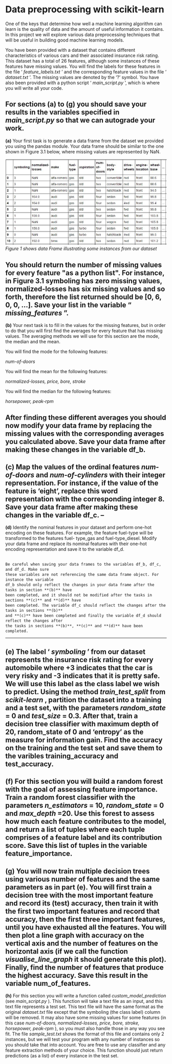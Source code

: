 # Data preprocessing with scikit-learn

One of the keys that determine how well a machine learning algorithm can learn is the
quality of data and the amount of useful information it contains. In this project we will
explore various data preprocessing techniques that will be useful in building good machine
learning models.

You have been provided with a dataset that contains different characteristics of various cars
and their associated insurance risk rating. This dataset has a total of 26 features, although
some instances of these features have missing values. You will find the labels for these
features in the file ‘ _feature_labels.txt_ ’ and the corresponding feature values in the file
‘ _dataset.txt_ ’. The missing values are denoted by the ‘?’ symbol. You have also been provided
with a python script ‘ _main_script.py_ ’, which is where you will write all your code.

For sections **(a)** to **(g)** you should save your results in the variables specified in
_main_script.py_ so that we can autograde your work.
----------------------
**(a)**
Your first task is to generate a data frame from the dataset we provided you using the
pandas module. Your data frame should be similar to the one shown in Figure 3.1 below,
where missing values are represented by NaN.

![Fig.1](Figures/siLearn.png)
*Figure 1 shows data Frame illustrating some instances from our dataset*

You should return the number of missing values for every feature "as a python list". For
instance, in Figure 3.1 symboling has zero missing values, normalized-losses has six missing
values and so forth, therefore the list returned should be [0, 6, 0, 0, ...]. Save your list in the
variable “ _missing_features_ ”.
------------------------
**(b)** Your next task is to fill in the values for the missing features, but in order to do that you
will first find the averages for every feature that has missing values. The averaging methods
we will use for this section are the mode, the median and the mean.

You will find the mode for the following features:


_num-of-doors_

You will find the mean for the following features:

_normalized-losses, price, bore, stroke_

You will find the median for the following features:

_horsepower, peak-rpm_

After finding these different averages you should now modify your data frame by replacing
the missing values with the corresponding averages you calculated above. Save your data
frame after making these changes in the variable df_b.
----------------------
**(c)** Map the values of the ordinal features _num-of-doors_ and _num-of-cylinders_ with their
integer representation. For instance, if the value of the feature is ‘eight’, replace this word
representation with the corresponding integer 8. Save your data frame after making these
changes in the variable df_c. –
---------------------
**(d)** Identify the nominal features in your dataset and perform one-hot encoding on these
features. For example, the feature fuel-type will be transformed to the features fuel-
type_gas and fuel-type_diesel. Modify your data frame and replace its nominal features with
their one-hot encoding representation and save it to the variable df_d.

```Note:

Be careful when saving your data frames to the variables df_b, df_c, and df_d. Make sure
these variables are not referencing the same data frame object. For instance the variable
df_b should only reflect the changes in your data frame after the tasks in section **(b)** have
been completed, and it should not be modified after the tasks in sections **(c)** and **(d)** have
been completed. The variable df_c should reflect the changes after the tasks in sections **(b)**
and **(c)** have been completed and finally the variable df_d should reflect the changes after
the tasks in sections **(b)**, **(c)** and **(d)** have been completed.
```
------------------
**(e)** The label ‘ _symboling_ ’ from our dataset represents the insurance risk rating for every
automobile where +3 indicates that the car is very risky and -3 indicates that it is pretty safe.
We will use this label as the class label we wish to predict. Using the method _train_test_split_
from _scikit-learn_ , partition the dataset into a training and a test set, with the parameters
_random_state_ = 0 and _test_size_ = 0.3. After that, train a decision tree classifier with
maximum depth of 20, random_state of 0 and ‘entropy’ as the measure for information gain.
Find the accuracy on the training and the test set and save them to the varibles
training_accuracy and test_accuracy.
-----------------------
**(f)** For this section you will build a random forest with the goal of assessing feature
importance. Train a random forest classifier with the parameters _n_estimators_ = 10,
_random_state_ = 0 and _max_depth_ =20. Use this forest to assess how much each feature
contributes to the model, and return a list of tuples where each tuple comprises of a feature
label and its contribution score. Save this list of tuples in the variable feature_importance.
---------------------------

**(g)** You will now train multiple decision trees using various number of features and the same
parameters as in part **(e)**. You will first train a decision tree with the most important feature
and record its (test) accuracy, then train it with the first two important features and record
that accuracy, then the first three important features, until you have exhausted all the
features. You will then plot a line graph with accuracy on the vertical axis and the number of
features on the horizontal axis (if we call the function _visualise_line_graph_ it should generate
this plot). Finally, find the number of features that produce the highest accuracy. Save this
result in the variable num_of_features.
--------------------------
**(h)** For this section you will write a function called _custom_model_prediction_ (see
_main_script.py_ ). This function will take a text file as an input, and this text file represents a
test set. This text file will have the same format as the original _dataset.txt_ file except that the
symboling (the class label) column will be removed. It may also have some missing values for
some features (in this case _num-of-doors, normalized-losses, price, bore, stroke, horsepower,
peak-rpm_ ), so you must also handle those in any way you see fit. The file _sample_test.txt_
shows the format of this file and contains only 2 instances, but we will test your program
with any number of instances so you should take that into account. You are free to use any
classifier and any feature extraction methods of your choice. This function should just return
predictions (as a list) of every instance in the test set.
